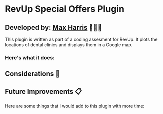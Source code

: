 # RevUp Special Offers Plugin

## Developed by: [Max Harris](www.maxharris.net) 👨🏾‍💻

This plugin is written as part of a coding assesment for RevUp. It plots the locations of dental clinics and displays them in a Google map.

### Here's what it does:

## Considerations 🤔

## Future Improvements 📋

Here are some things that I would add to this plugin with more time:
